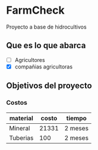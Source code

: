 # FarmCheck
Proyecto a base de hidrocultivos
## Que es lo que abarca
- [ ] Agricultores
- [x] compañias agricultoras
## Objetivos del proyecto
### Costos
| material | costo | tiempo |
| ---------|-------|------- |
| Mineral | 21331 | 2 meses |
| Tuberias | 100 | 2 meses |
